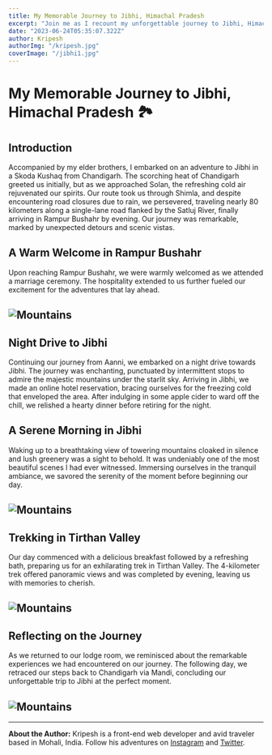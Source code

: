 ```yaml
---
title: My Memorable Journey to Jibhi, Himachal Pradesh
excerpt: "Join me as I recount my unforgettable journey to Jibhi, Himachal Pradesh, filled with adventure and scenic beauty."
date: "2023-06-24T05:35:07.322Z"
author: Kripesh
authorImg: "/kripesh.jpg"
coverImage: "/jibhi1.jpg"
---
```


# My Memorable Journey to Jibhi, Himachal Pradesh 🏞️

## Introduction

Accompanied by my elder brothers, I embarked on an adventure to Jibhi in a Skoda Kushaq from Chandigarh. The scorching heat of Chandigarh greeted us initially, but as we approached Solan, the refreshing cold air rejuvenated our spirits. Our route took us through Shimla, and despite encountering road closures due to rain, we persevered, traveling nearly 80 kilometers along a single-lane road flanked by the Satluj River, finally arriving in Rampur Bushahr by evening. Our journey was remarkable, marked by unexpected detours and scenic vistas.

## A Warm Welcome in Rampur Bushahr

Upon reaching Rampur Bushahr, we were warmly welcomed as we attended a marriage ceremony. The hospitality extended to us further fueled our excitement for the adventures that lay ahead.

## ![Mountains](/jibhi5.jpg)

## Night Drive to Jibhi

Continuing our journey from Aanni, we embarked on a night drive towards Jibhi. The journey was enchanting, punctuated by intermittent stops to admire the majestic mountains under the starlit sky. Arriving in Jibhi, we made an online hotel reservation, bracing ourselves for the freezing cold that enveloped the area. After indulging in some apple cider to ward off the chill, we relished a hearty dinner before retiring for the night.

## A Serene Morning in Jibhi

Waking up to a breathtaking view of towering mountains cloaked in silence and lush greenery was a sight to behold. It was undeniably one of the most beautiful scenes I had ever witnessed. Immersing ourselves in the tranquil ambiance, we savored the serenity of the moment before beginning our day.

## ![Mountains](/jibhi4.jpg)

## Trekking in Tirthan Valley

Our day commenced with a delicious breakfast followed by a refreshing bath, preparing us for an exhilarating trek in Tirthan Valley. The 4-kilometer trek offered panoramic views and was completed by evening, leaving us with memories to cherish.

## ![Mountains](/jibhi2.jpg)

## Reflecting on the Journey

As we returned to our lodge room, we reminisced about the remarkable experiences we had encountered on our journey. The following day, we retraced our steps back to Chandigarh via Mandi, concluding our unforgettable trip to Jibhi at the perfect moment.

## ![Mountains](/jibhi3.jpg)

---

**About the Author:** Kripesh is a front-end web developer and avid traveler based in Mohali, India. Follow his adventures on [Instagram](https://www.instagram.com/kripeshpapi/) and [Twitter](https://twitter.com/kripeshpapi).
